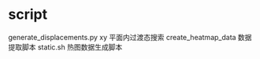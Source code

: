  # script
generate_displacements.py   xy 平面内过渡态搜索
create_heatmap_data         数据提取脚本
static.sh                   热图数据生成脚本
